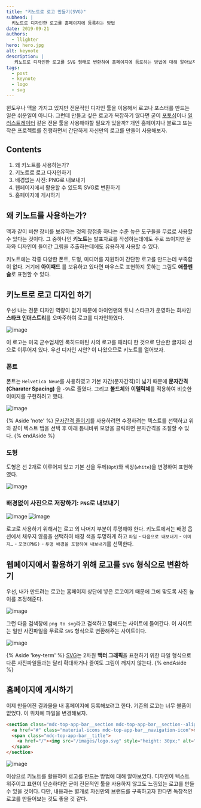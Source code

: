 ```yaml
---
title: "키노트로 로고 만들기(SVG)"
subhead: |
  키노트로 디자인한 로고를 홈페이지에 등록하는 방법
date: 2019-09-21
authors:
  - llighter
hero: hero.jpg
alt: keynote
description: |
   키노트로 디자인한 로고를 SVG 형태로 변환하여 홈페이지에 등로하는 방법에 대해 알아보자.
tags:
  - post
  - keynote
  - logo
  - svg
---
```


윈도우나 맥을 가지고 있지만 전문적인 디자인 툴을 이용해서 로고나 포스터를 만드는 일은 쉬운일이 아니다. 그런데 만들고 싶은 로고가 복잡하기 않다면 굳이 [포토샵](https://www.adobe.com/kr/products/photoshop.html)이나 [일러스트레이터](https://www.adobe.com/kr/products/illustrator.html) 같은 전문 툴을 사용해야할 필요가 있을까? 개인 홈페이지나 블로그 또는 작은 프로젝트를 진행하면서 간단하게 자신만의 로고를 만들어 사용해보자.

## Contents

1. 왜 키노트를 사용하는가?
2. 키노트로 로고 다자인하기
3. 배경없는 사진: PNG로 내보내기
4. 웹페이지에서 활용할 수 있도록 SVG로 변환하기
5. 홈페이지에 게시하기

## 왜 키노트를 사용하는가?

맥과 같이 비싼 장비를 보유하는 것의 장점중 하나는 수준 높은 도구들을 무료로 사용할 수 있다는 것이다. 그 중하나인 **키노트**는 발표자료를 작성하는데에도 주로 쓰이지만 문자와 디자인이 들어간 그림을 추출하는데에도 유용하게 사용할 수 있다.

키노트에는 각종 다양한 폰트, 도형, 미디어를 지원하여 간단한 로고를 만드는데 부족함이 없다. 거기에 **아이패드** 를 보유하고 있다면 마우스로 표현하지 못하는 그림도 **애플펜슬**로 표현할 수 있다.

## 키노트로 로고 디자인 하기

우선 나는 전문 디자인 역량이 없기 때문에 아이언맨의 토니 스타크가 운영하는 회사인 **스타크 인더스트리**를 오마주하여 로고를 디자인하였다. 

![image](stark-ind.jpeg)

이 로고는 미국 군수업체인 록히드마틴 사의 로고를 패러디 한 것으로 단순한 글자와 선으로 이루어져 있다. 우선 디자인 시안? 이 나왔으므로 키노트를 열어보자.

### 폰트

폰트는 `Helvetica Neue`를 사용하였고 기본 자간(문자간격)이 넓기 때문에 **문자간격(Charater Spacing)** 을 `-9%`로 줄였다. 그리고 **볼드체**와 **이텔릭체**를 적용하여 비슷한 이미지를 구현하려고 했다. 

![image](letter.png)

{% Aside 'note' %}
[문자간격 줄이기](https://support.apple.com/kb/PH24354?locale=ko_KR&viewlocale=ko_KR)를 사용하려면 수정하려는 텍스트를 선택하고 위와 같이 텍스트 탭을 선택 후 아래 톱니바퀴 모양을 클릭하면 문자간격을 조절할 수 있다.
{% endAside %}

### 도형

도형은 선 2개로 이루어져 있고 기본 선을 두께(`8pt`)와 색상(`white`)을 변경하여 표현하였다.

![image](shape.png)

### 배경없이 사진으로 저장하기: `PNG`로 내보내기

![image](images.png)
![image](export-transparency.png)

로고로 사용하기 위해서는 로고 외 나머지 부분이 투명해야 한다. 키노트에서는 배경 옵션에서 채우지 않음을 선택하여 배경 색을 투명하게 하고 `파일` - `다음으로 내보내기` - `이미지…` - `포맷(PNG)` - `투명 배경을 포함하여 내보내기`를 선택한다.

## 웹페이지에서 활용하기 위해 로고를 `SVG` 형식으로 변환하기

우선, 내가 만드려는 로고는 홈페이지 상단에 넣은 로고이기 때문에 그에 맞도록 사진 높이를 조정해준다.

![image](resize.png)

그런 다음 검색창에 `png to svg`라고 검색하고 맘에드는 사이트에 들어간다. 이 사이트는 일반 사진파일을 무료로 `SVG` 형식으로 변환해주는 사이트이다.

![image](svgtopng.png)

{% Aside 'key-term' %}
[SVG](https://ko.wikipedia.org/wiki/스케일러블_벡터_그래픽스)는 2차원 **백터 그래픽**을 표현하기 위한 파일 형식으로 다른 사진파일들과는 달리 확대하거나 줄여도 그림이 깨지지 않는다.
{% endAside %}

## 홈페이지에 게시하기

이제 만들어진 결과물을 내 홈페이지에 등록해보려고 한다. 기존의 로고는 너무 볼품이 없었다. 이 위치에 파일을 변경해보자.

```html
<section class="mdc-top-app-bar__section mdc-top-app-bar__section--align-start">
  <a href="#" class="material-icons mdc-top-app-bar__navigation-icon">menu</a>
  <span class="mdc-top-app-bar__title">
    <a href="/"><img src="/images/logo.svg" style="height: 30px;" alt="YUNHA Industries" height="42"></a>
  </span>
</section>
```

![image](result.jpeg)

이상으로 키노트를 활용하여 로고를 만드는 방법에 대해 알아보았다. 디자인이 텍스트 위주이고 표현이 단순하다면 굳이 전문적인 툴을 사용하지 않고도 느낌있는 로고를 만들수 있을 것이다. 다만, 내용과는 별개로 자신만의 브랜드를 구축하고자 한다면 독창적인 로고를 만들어보는 것도 좋을 것 같다.
